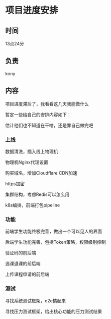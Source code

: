 # 项目进度安排

## 时间

13点24分

## 负责

kony

## 内容

项目进度滞后了，我看看这几天我能做什么

暂定一些给自己的安排内容如下：

估计他们也不知道在干啥，还是靠自己做完吧

### 上线

数据清洗，插入线上物理机

物理机Nginx代理设置

购买域名，增加Cloudflare CDN加速

https加密

集群结构，考虑Redis可以怎么用

k8s编排，前端打包pipeline

### 功能

前端学生功能终极完善，做出一个可以见人的界面

后端学生功能完善，包括Token策略，权限级别控制

验证码的前后端

选课退课的前后端

上传课程申请的前后端

### 测试

寻找系统测试框架，e2e搞起来

寻找压力测试框架，给出核心功能的压力测试结果